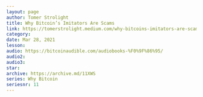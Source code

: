```yaml
---
layout: page
author: Tomer Strolight
title: Why Bitcoin’s Imitators Are Scams
link: https://tomerstrolight.medium.com/why-bitcoins-imitators-are-scams-e38fab4c78ba
category: 
date: Mar 28, 2021
lesson: 
audio: https://bitcoinaudible.com/audiobooks-%F0%9F%86%95/
audio2: 
audio3: 
star: 
archive: https://archive.md/11XWS
series: Why Bitcoin
seriesnr: 11
---
```

